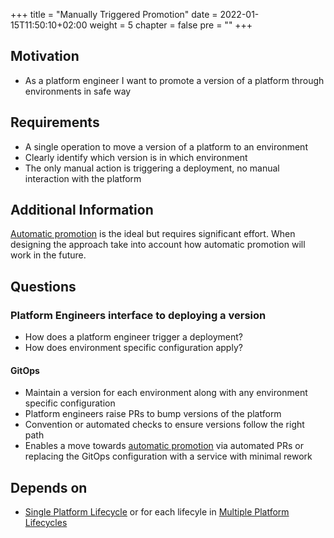+++
title = "Manually Triggered Promotion"
date = 2022-01-15T11:50:10+02:00
weight = 5
chapter = false
pre = "<b></b>"
+++

## Motivation

* As a platform engineer I want to promote a version of a platform through environments in safe way

## Requirements

* A single operation to move a version of a platform to an environment
* Clearly identify which version is in which environment
* The only manual action is triggering a deployment, no manual interaction with the platform

## Additional Information

[Automatic promotion](feature-automatic-promotion.md) is the ideal but requires significant effort. 
When designing the approach take into account how automatic promotion will work in the future. 

## Questions 


### Platform Engineers interface to deploying a version 

* How does a platform engineer trigger a deployment?
* How does environment specific configuration apply?

#### GitOps

* Maintain a version for each environment along with any environment specific configuration
* Platform engineers raise PRs to bump versions of the platform
* Convention or automated checks to ensure versions follow the right path
* Enables a move towards [automatic promotion](./feature-automatic-promotion) via automated PRs or replacing the GitOps configuration with a service with minimal rework

## Depends on

* [Single Platform Lifecycle](./feature-monolithic-deployment) or for each lifecyle in [Multiple Platform Lifecycles](./feature-decoupled-platform-deployment)

